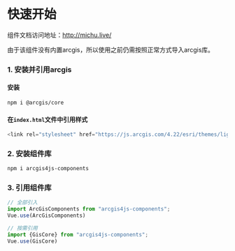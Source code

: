 # 快速开始

组件文档访问地址：http://michu.live/

由于该组件没有内置arcgis，所以使用之前仍需按照正常方式导入arcgis库。
### 1. 安装并引用arcgis
#### 安装
```bash
npm i @arcgis/core
```
#### 在`index.html`文件中引用样式
```JavaScript
<link rel="stylesheet" href="https://js.arcgis.com/4.22/esri/themes/light/main.css">
```

### 2. 安装组件库
```bash
npm i arcgis4js-components
```

### 3. 引用组件库

```javascript
// 全部引入
import ArcGisComponents from "arcgis4js-components";
Vue.use(ArcGisComponents)

// 按需引用
import {GisCore} from "arcgis4js-components";
Vue.use(GisCore)
```